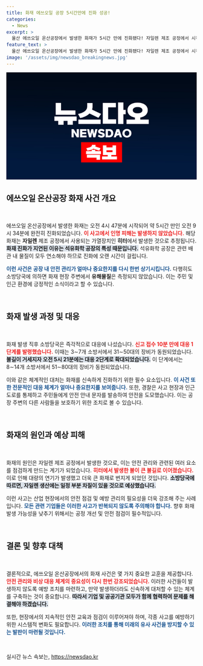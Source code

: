 ```yaml
---
title: 화재 에쓰오일 공장 5시간만에 진화 성공!
categories:
  - News
excerpt: >
  울산 에쓰오일 온산공장에서 발생한 화재가 5시간 만에 진화됐다! 자일렌 제조 공정에서 시작된 불길은 인명피해 없이도 엄청난 연기를 동반했으며, 생산 차질 우려가 제기되고 있다. 유해물질은 발견되지 않았지만, 상황을 경계해야 할 시간!
feature_text: >
  울산 에쓰오일 온산공장에서 발생한 화재가 5시간 만에 진화됐다! 자일렌 제조 공정에서 시작된 불길은 인명피해 없이도 엄청난 연기를 동반했으며, 생산 차질 우려가 제기되고 있다. 유해물질은 발견되지 않았지만, 상황을 경계해야 할 시간!
image: '/assets/img/newsdao_breakingnews.jpg'
---
```


<p><img src="/assets/img/newsdao_breakingnews.jpg" alt="ontimetimes 속보" /></p>

<h2 data-ke-size="size26">에쓰오일 온산공장 화재 사건 개요</h2>

<p data-ke-size="size16">&nbsp;</p>

<p>에쓰오일 온산공장에서 발생한 화재는 오전 4시 47분에 시작되어 약 5시간 만인 오전 9시 34분에 완전히 진화되었습니다. <b><span style="color: #ee2323;">이 사고에서 인명 피해는 발생하지 않았습니다.</span></b> 해당 화재는 <b>자일렌</b> 제조 공정에서 사용되는 가열장치인 <b>히터</b>에서 발생한 것으로 추정됩니다. <b><span style="background-color: #21538527;">화재 진화가 지연된 이유는 석유화학 공장의 특성 때문입니다.</span></b> 석유화학 공장은 관련 배관 내 물질이 모두 연소해야 하므로 진화에 오랜 시간이 걸립니다. </p>

<p><b><span style="color: #1a5490;">이런 사건은 공장 내 안전 관리가 얼마나 중요한지를 다시 한번 상기시킵니다.</span></b> 다행히도 소방당국에 의하면 화재 현장 주변에서 <b>유해물질</b>은 측정되지 않았습니다. 이는 주민 및 인근 환경에 긍정적인 소식이라고 할 수 있습니다. </p>

<p data-ke-size="size16">&nbsp;</p>

<h2 data-ke-size="size26">화재 발생 과정 및 대응</h2>

<p data-ke-size="size16">&nbsp;</p>

<p>화재 발생 직후 소방당국은 즉각적으로 대응에 나섰습니다. <b><span style="color: #ee2323;">신고 접수 10분 만에 대응 1단계를 발령했습니다.</span></b> 이때는 3∼7개 소방서에서 31∼50대의 장비가 동원되었습니다. <b><span style="background-color: #21538527;">불길이 거세지자 오전 5시 21분에는 대응 2단계로 확대되었습니다.</span></b> 이 단계에서는 8∼14개 소방서에서 51∼80대의 장비가 동원되었습니다.</p>

<p>이와 같은 체계적인 대처는 화재를 신속하게 진화하기 위한 필수 요소입니다. <b><span style="color: #1a5490;">이 사건 또한 전문적인 대응 체계가 얼마나 중요한지를 보여줍니다.</span></b> 또한, 경찰은 사고 현장과 인근 도로를 통제하고 주민들에게 안전 안내 문자를 발송하여 안전을 도모했습니다. 이는 공장 주변의 다른 사람들을 보호하기 위한 조치로 볼 수 있습니다.</p>

<p data-ke-size="size16">&nbsp;</p>

<h2 data-ke-size="size26">화재의 원인과 예상 피해</h2>

<p data-ke-size="size16">&nbsp;</p>

<p>화재의 원인은 자일렌 제조 공정에서 발생한 것으로, 이는 안전 관리와 관련된 여러 요소를 점검하게 만드는 계기가 되었습니다. <b><span style="color: #ee2323;">히터에서 발생한 불이 큰 불길로 이어졌습니다.</span></b> 이로 인해 대량의 연기가 발생했고 더욱 큰 화재로 번지게 되었던 것입니다. <b><span style="background-color: #21538527;">소방당국에 따르면, 자일렌 생산에는 일정 부분 차질이 있을 것으로 예상했습니다.</span></b></p>

<p>이런 사고는 산업 현장에서의 안전 점검 및 예방 관리의 필요성을 더욱 강조해 주는 사례입니다. <b><span style="color: #1a5490;">모든 관련 기업들은 이러한 사고가 반복되지 않도록 주의해야 합니다.</span></b> 향후 화재 발생 가능성을 낮추기 위해서는 공정 개선 및 안전 점검이 필수적입니다.</p>

<p data-ke-size="size16">&nbsp;</p>

<h2 data-ke-size="size26">결론 및 향후 대책</h2>

<p data-ke-size="size16">&nbsp;</p>

<p>결론적으로, 에쓰오일 온산공장에서의 화재 사건은 몇 가지 중요한 교훈을 제공합니다. <b><span style="color: #ee2323;">안전 관리와 비상 대응 체계의 중요성이 다시 한번 강조되었습니다.</span></b> 이러한 사건들이 발생하지 않도록 예방 조치를 마련하고, 만약 발생하더라도 신속하게 대처할 수 있는 체계를 구축하는 것이 중요합니다. <b><span style="background-color: #21538527;">따라서 기업 및 공공기관 모두가 함께 협력하여 문제를 해결해야 하겠습니다.</span></b></p>

<p>또한, 현장에서의 지속적인 안전 교육과 점검이 이루어져야 하며, 각종 사고를 예방하기 위한 시스템적 변화도 필요합니다. <b><span style="color: #1a5490;">이러한 조치를 통해 미래의 유사 사건을 방지할 수 있는 발판이 마련될 것입니다.</span></b> </p>

<p data-ke-size="size16">&nbsp;</p>
실시간 뉴스 속보는, <a href="https://newsdao.kr" rel="dofollow">https://newsdao.kr</a>


